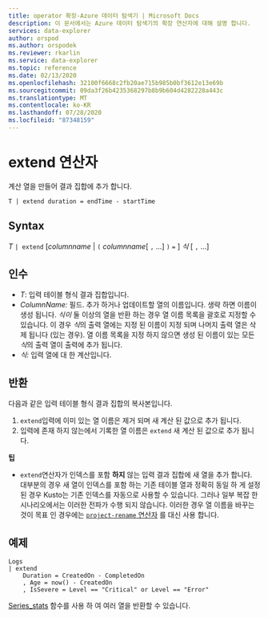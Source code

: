 ```yaml
---
title: operator 확장-Azure 데이터 탐색기 | Microsoft Docs
description: 이 문서에서는 Azure 데이터 탐색기의 확장 연산자에 대해 설명 합니다.
services: data-explorer
author: orspod
ms.author: orspodek
ms.reviewer: rkarlin
ms.service: data-explorer
ms.topic: reference
ms.date: 02/13/2020
ms.openlocfilehash: 32100f6668c2fb20ae715b985b0bf3612e13e69b
ms.sourcegitcommit: 09da3f26b4235368297b8b9b604d4282228a443c
ms.translationtype: MT
ms.contentlocale: ko-KR
ms.lasthandoff: 07/28/2020
ms.locfileid: "87348159"
---
```

# <a name="extend-operator"></a>extend 연산자

계산 열을 만들어 결과 집합에 추가 합니다.

```kusto
T | extend duration = endTime - startTime
```

## <a name="syntax"></a>Syntax

*T* `| extend` [*columnname*  |  `(` *columnname*[ `,` ...] `)` `=` ] *식* [ `,` ...]

## <a name="arguments"></a>인수

* *T*: 입력 테이블 형식 결과 집합입니다.
* *ColumnName:* 필드. 추가 하거나 업데이트할 열의 이름입니다. 생략 하면 이름이 생성 됩니다. *식이* 둘 이상의 열을 반환 하는 경우 열 이름 목록을 괄호로 지정할 수 있습니다. 이 경우 *식*의 출력 열에는 지정 된 이름이 지정 되며 나머지 출력 열은 삭제 됩니다 (있는 경우). 열 이름 목록을 지정 하지 않으면 생성 된 이름이 있는 모든 *식*의 출력 열이 출력에 추가 됩니다.
* *식:* 입력 열에 대 한 계산입니다.

## <a name="returns"></a>반환

다음과 같은 입력 테이블 형식 결과 집합의 복사본입니다.
1. `extend`입력에 이미 있는 열 이름은 제거 되며 새 계산 된 값으로 추가 됩니다.
2. 입력에 존재 하지 않는에서 기록한 열 이름은 `extend` 새 계산 된 값으로 추가 됩니다.

**팁**

* `extend`연산자가 인덱스를 포함 **하지** 않는 입력 결과 집합에 새 열을 추가 합니다. 대부분의 경우 새 열이 인덱스를 포함 하는 기존 테이블 열과 정확히 동일 하 게 설정 된 경우 Kusto는 기존 인덱스를 자동으로 사용할 수 있습니다. 그러나 일부 복잡 한 시나리오에서는 이러한 전파가 수행 되지 않습니다. 이러한 경우 열 이름을 바꾸는 것이 목표 인 경우에는 [ `project-rename` 연산자](projectrenameoperator.md) 를 대신 사용 합니다.

## <a name="example"></a>예제

```kusto
Logs
| extend
    Duration = CreatedOn - CompletedOn
    , Age = now() - CreatedOn
    , IsSevere = Level == "Critical" or Level == "Error"
```

[Series_stats](series-statsfunction.md) 함수를 사용 하 여 여러 열을 반환할 수 있습니다.